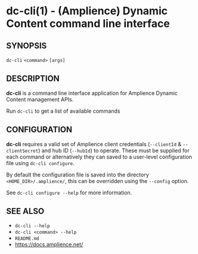 # dc-cli(1) - (Amplience) Dynamic Content command line interface
## SYNOPSIS

`dc-cli` `<command>` `[args]`

## DESCRIPTION
**dc-cli** is a command line interface application for Amplience Dynamic Content management APIs.

Run `dc-cli` to get a list of available commands

## CONFIGURATION
**dc-cli** requires a valid set of Amplience client credentials (`--clientId` & `--clientSecret`) and hub ID (`--hubId`) to operate. These must be supplied for each command or alternatively they can saved to a user-level configuration file using `dc-cli configure`.

By default the configuration file is saved into the directory `<HOME_DIR>/.amplience/`, this can be overridden using the `--config` option.

See `dc-cli configure --help` for more information.

## SEE ALSO
* `dc-cli --help`
* `dc-cli <command> --help`
* `README.md`
* https://docs.amplience.net/
